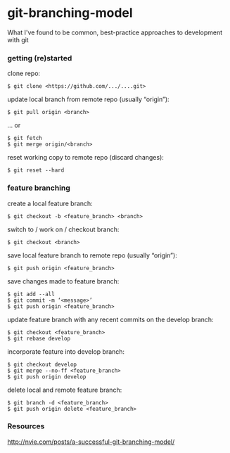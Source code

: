 # git-branching-model
What I've found to be common, best-practice approaches to development with git


### getting (re)started

clone repo:

    $ git clone <https://github.com/.../....git>

update local branch from remote repo (usually “origin”):

    $ git pull origin <branch>

... or

    $ git fetch
    $ git merge origin/<branch>

reset working copy to remote repo (discard changes):

    $ git reset --hard


### feature branching

create a local feature branch:

    $ git checkout -b <feature_branch> <branch>

switch to / work on / checkout branch:

    $ git checkout <branch>

save local feature branch to remote repo (usually “origin”):

    $ git push origin <feature_branch>

save changes made to feature branch:

    $ git add --all
    $ git commit -m ‘<message>’
    $ git push origin <feature_branch>

update feature branch with any recent commits on the develop branch:

    $ git checkout <feature_branch>
    $ git rebase develop

incorporate feature into develop branch:

    $ git checkout develop
    $ git merge --no-ff <feature_branch>
    $ git push origin develop

delete local and remote feature branch:

    $ git branch -d <feature_branch>
    $ git push origin delete <feature_branch>


### Resources
http://nvie.com/posts/a-successful-git-branching-model/
